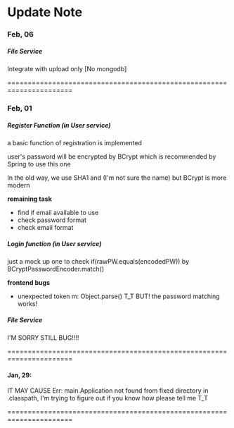 # Update Note

### Feb, 06

##### File Service 

Integrate with upload only [No mongodb]

======================================================================

### Feb, 01

##### Register Function (in User service)

a basic function of registration is implemented

user's password will be encrypted by BCrypt which is recommended by Spring to use this one

In the old way, we use SHA1 and (I'm not sure the name) but BCrypt is more modern 

**remaining task**

- find if email available to use
- check password format
- check email format

##### Login function (in User service)

just a mock up one to check if(rawPW.equals(encodedPW)) by BCryptPasswordEncoder.match()

**frontend bugs**

- unexpected token m: Object.parse() T_T BUT! the password matching works!

##### File Service

I'M SORRY STILL BUG!!!!

======================================================================

#### Jan, 29: 

IT MAY CAUSE Err: main.Application not found 
from fixed directory in .classpath, I'm trying to figure out
if you know how please tell me T_T

======================================================================